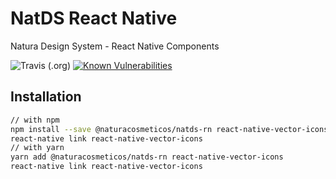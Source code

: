 # NatDS React Native

Natura Design System - React Native Components

![Travis (.org)](https://img.shields.io/travis/natura-cosmeticos/natds.svg)
[![Known Vulnerabilities](https://snyk.io/test/github/natura-cosmeticos/natds/badge.svg?targetFile=package.json)](https://snyk.io/test/github/natura-cosmeticos/natds/packages/mobile)

## Installation

```sh
// with npm
npm install --save @naturacosmeticos/natds-rn react-native-vector-icons
react-native link react-native-vector-icons
// with yarn
yarn add @naturacosmeticos/natds-rn react-native-vector-icons
react-native link react-native-vector-icons
```
